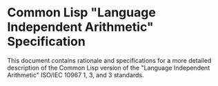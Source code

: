 Common Lisp "Language Independent Arithmetic" Specification
===========================================================

This document contains rationale and specifications for a more
detailed description of the Common Lisp version of the "Language
Independent Arithmetic" ISO/IEC 10967 1, 3, and 3 standards.

